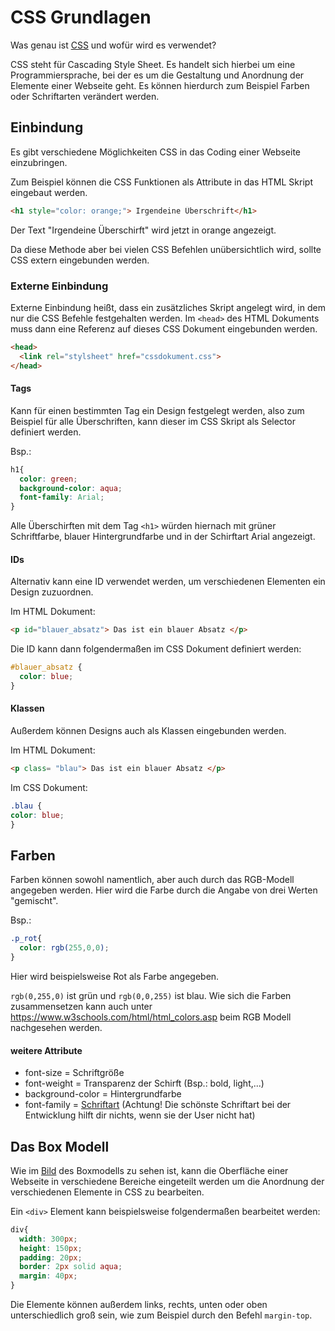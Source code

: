 # CSS Grundlagen

Was genau ist [CSS](https://de.wikipedia.org/wiki/Cascading_Style_Sheets) und wofür wird es verwendet? 

CSS steht für Cascading Style Sheet. Es handelt sich hierbei um eine Programmiersprache, bei der es um die Gestaltung und Anordnung der Elemente einer Webseite geht. Es können hierdurch zum Beispiel Farben oder Schriftarten verändert werden.

## Einbindung
Es gibt verschiedene Möglichkeiten CSS in das Coding einer Webseite einzubringen. 

Zum Beispiel können die CSS Funktionen als Attribute in das HTML Skript eingebaut werden. 
```html
<h1 style="color: orange;"> Irgendeine Überschrift</h1>
```
Der Text "Irgendeine Überschirft" wird jetzt in orange angezeigt.


Da diese Methode aber bei vielen CSS Befehlen unübersichtlich wird, sollte CSS extern eingebunden werden.

### Externe Einbindung
Externe Einbindung heißt, dass ein zusätzliches Skript angelegt wird, in dem nur die CSS Befehle festgehalten werden. Im `<head>` des HTML Dokuments muss dann eine Referenz auf dieses CSS Dokument eingebunden werden.
```html
<head>
  <link rel="stylsheet" href="cssdokument.css">
</head>
```
#### Tags
Kann für einen bestimmten Tag ein Design festgelegt werden, also zum Beispiel für alle Überschriften, kann dieser im CSS Skript als Selector definiert werden.

Bsp.: 
```css
h1{
  color: green;
  background-color: aqua;
  font-family: Arial;
}
```

Alle Überschirften mit dem Tag `<h1>` würden hiernach mit grüner Schriftfarbe, blauer Hintergrundfarbe und in der Schirftart Arial angezeigt. 

#### IDs
Alternativ kann eine ID verwendet werden, um verschiedenen Elementen ein Design zuzuordnen. 

Im HTML Dokument:
```html
<p id="blauer_absatz"> Das ist ein blauer Absatz </p>
```
Die ID kann dann folgendermaßen im CSS Dokument definiert werden:

```css
#blauer_absatz {
  color: blue;
}
```

#### Klassen
Außerdem können Designs auch als Klassen eingebunden werden. 

Im HTML Dokument:
```html
<p class= "blau"> Das ist ein blauer Absatz </p>
```

Im CSS Dokument:

```css
.blau {
color: blue;
}
```

## Farben

Farben können sowohl namentlich, aber auch durch das RGB-Modell angegeben werden. 
Hier wird die Farbe durch die Angabe von drei Werten "gemischt".

Bsp.: 
```css
.p_rot{
  color: rgb(255,0,0);
}
```

Hier wird beispielsweise Rot als Farbe angegeben.

`rgb(0,255,0)` ist grün und `rgb(0,0,255)` ist blau. 
Wie sich die Farben zusammensetzen kann auch unter https://www.w3schools.com/html/html_colors.asp beim RGB Modell nachgesehen werden.  

#### weitere Attribute

- font-size = Schriftgröße
- font-weight = Transparenz der Schirft (Bsp.: bold, light,...)
- background-color = Hintergrundfarbe
- font-family = [Schriftart](https://en.wikipedia.org/wiki/List_of_typefaces_included_with_Microsoft_Windows) (Achtung! Die schönste Schriftart bei der Entwicklung hilft dir nichts, wenn sie der User nicht hat) 

## Das Box Modell

Wie im [Bild](https://github.com/lauswi/IT-Schulstunden/blob/master/Einstieg%20Webentwicklung/CSS/boxmodell.PNG) des Boxmodells zu sehen ist, kann die Oberfläche einer Webseite in verschiedene Bereiche eingeteilt werden um die Anordnung der verschiedenen Elemente in CSS zu bearbeiten. 

Ein `<div>` Element kann beispielsweise folgendermaßen bearbeitet werden:

```css
div{
  width: 300px;
  height: 150px;
  padding: 20px;
  border: 2px solid aqua;
  margin: 40px;
}
```

Die Elemente können außerdem links, rechts, unten oder oben unterschiedlich groß sein, wie zum Beispiel durch den Befehl `margin-top`.




